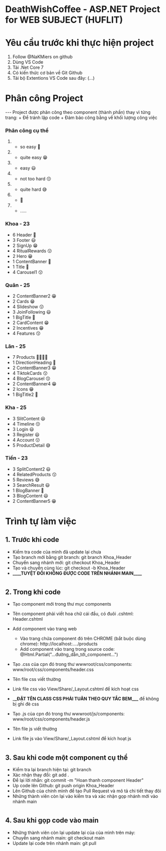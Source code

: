 # DeathWishCoffee - ASP.NET Project for WEB SUBJECT (HUFLIT)

# Yêu cầu trước khi thực hiện project

1. Follow @NaKMiers on github
2. Dùng VS Code
3. Tải .Net Core 7
4. Có kiến thức cơ bản về Git Github
5. Tải bộ Extentions VS Code sau đây: (...)

# Phân công Project

--- Project được phân công theo component (thành phần) thay vì từng trang: + Để tránh lặp code + Đảm bảo công bằng về khối lượng công việc

### Phân công cụ thể

1. -  so easy 🤣
2. -  quite easy 😁
3. -  easy 😃
4. -  not too hard 😗
5. -  quite hard 😅
6. -  🙂
7. -  .....

### Khoa - 23

-  6 Header 🙂
-  3 Footer 😃
-  2 SignUp 😁
-  4 RitualRewards 😗
-  2 Hero 😁
-  1 ContentBanner 🤣
-  1 Title 🤣
-  4 Carousel1 😗

### Quân - 25

-  2 ContentBanner2 😁
-  2 Cards 😁
-  4 Slideshow 😗
-  3 JoinFollowing 😃
-  1 BigTitle 🤣
-  2 CardContent 😁
-  2 Incentives 😁
-  4 Features 😗

### Lân - 25

-  7 Products 🤬🤬🤬🤬
-  1 DirectionHeading 🤣
-  2 ContentBanner3 😁
-  4 TiktokCards 😗
-  4 BlogCarousel 😗
-  2 ContentBanner4 😁
-  2 Icons 😁
-  1 BigTitle2 🤣

### Kha - 25

-  3 SlitContent 😃
-  4 Timeline 😗
-  3 Login 😃
-  3 Register 😃
-  4 Account 😗
-  5 ProductDetail 😅

### Tiến - 23

-  3 SplitContent2 😃
-  4 RelatedProducts 😗
-  5 Reviews 😅
-  3 SearchResult 😃
-  1 BlogBanner 🤣
-  3 BlogContent 😃
-  2 ContentBanner5 😁

# Trình tự làm việc

## 1. Trước khi code

-  Kiểm tra code của mình đã update lại chưa
-  Tạo branch mới bằng git branch: git branch Khoa_Header
-  Chuyển sang nhánh mới: git checkout Khoa_Header
-  Tạo và chuyển cùng lúc: git checkout -b Khoa_Header
-  **\_\_\_\_**TUYỆT ĐỐI KHÔNG ĐƯỢC CODE TRÊN NHÁNH MAIN**\_\_\_\_**

#

## 2. Trong khi code

-  Tạo component mới trong thư mục components
-  Tên component phải viết hoa chữ cái đầu, có đuôi .cshtml: Header.cshtml
-  Add component vào trang web
   -  Vào trang chứa component đó trên CHROME (bắt buộc dùng chrome): http://localhost:..../products
   -  Add component vào trang trong source code: @Html.Partial("...đường_dẫn_tới_component...")
-  Tạo .css của cpn đó trong thư wwwroot/css/components: www/root/css/components/header.css
-  Tên file css viết thường
-  Link file css vào View/Share/\_Layout.cshtml để kích hoạt css
-  \_**\_ĐẶT TÊN CLASS CSS PHẢI TUÂN THEO QUY TẮC BEM\_\_\_** để không bị ghi đè css

-  Tạo .js của cpn đó trong thư wwwroot/js/components: www/root/css/components/header.js
-  Tên file js viết thường
-  Link file js vào View/Share/\_Layout.cshtml để kích hoạt js

#

## 3. Sau khi code một component cụ thể

-  Kiểm tra lại branch hiện tại: git branch
-  Xác nhận thay đổi: git add .
-  Để lại lời nhắn: git commit -m "Hoan thanh component Header"
-  Up code lên Github: git push origin Khoa_Header
-  Lên Github của chính mình để tạo Pull Request và mô tả chi tiết thay đôi
-  Những thành viên còn lại vào kiểm tra và xác nhận gọp nhánh mới vào nhánh main

#

## 4. Sau khi gọp code vào main

-  Những thành viên còn lại update lại của của mình trên máy:
-  Chuyển sang nhánh main: git checkout main
-  Update lại code trên nhánh main: git pull
